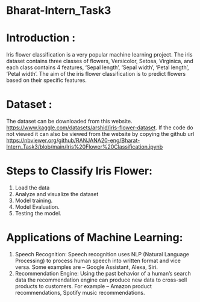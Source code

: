 # Bharat-Intern_Task3
# Introduction :
Iris flower classification is a very popular machine learning project. The iris dataset contains three classes of flowers, Versicolor, Setosa, Virginica, and each class contains 4 features, ‘Sepal length’, ‘Sepal width’, ‘Petal length’, ‘Petal width’. The aim of the iris flower classification is to predict flowers based on their specific features.
# Dataset :
The dataset can be downloaded from this website. https://www.kaggle.com/datasets/arshid/iris-flower-dataset. If the code do not viewed it can also be viewed from the website by copying the github url https://nbviewer.org/github/RANJANA20-eng/Bharat-Intern_Task3/blob/main/Iris%20Flower%20Classification.ipynb
# Steps to Classify Iris Flower:
   1. Load the data
   2. Analyze and visualize the dataset
   3. Model training.
   4. Model Evaluation.
   5. Testing the model.
# Applications of Machine Learning:
 1. Speech Recognition: Speech recognition uses NLP (Natural Language Processing) to process human speech into written format and vice versa. Some examples are – Google Assistant, Alexa, Siri.
 2. Recommendation Engine: Using the past behavior of a human’s search data the recommendation engine can produce new data to cross-sell products to customers. For example – Amazon product recommendations, Spotify music recommendations.
